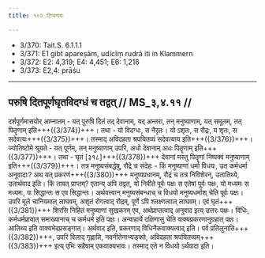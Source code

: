 ```yaml
---
title: १०२ टिप्पणयः

---
```

- 3/370: Tait.S. 6.1.1.1
- 3/371: E1 gibt apareṣām, udīcīṃ rudrā iti in Klammern
- 3/372: E2: 4,319; E4: 4,451; E6: 1,216
- 3/373: E2,4: prāśu

____________________________________________


## परुषि दितपूर्णघृतविदग्धं च तद्वत् // MS_३,४.११ //

दर्शपूर्णमासयोर् आम्नातम् - यत् पुरुषि दितं तद् देवानाम्, यद् अन्तरा, तन् मनुष्याणाम्, यत् समूलम्, तत् पितॄणाम् इति+++({3/374})+++। तथा - यो विदग्धः, स नैरृतः। यो ऽशृतः, स रौद्रः, य शृतः, स सदेवत्यः+++({3/375})+++। तस्माद् अविदहता श्रपयितव्यं सदेवत्याय इति+++({3/376})+++। ज्योतिष्टोमे श्रूयते - यत् पूर्णम्, तन् मनुष्याणाम् उपरि, अधो देवानाम् अधः पितॄणाम् इति+++({3/377})+++। तथा - घृतं [३१८]+++({3/378})+++ देवानां मस्तु पितॄणां निष्पक्वं मनुष्याणाम् इति+++({3/379})+++। तत्र मनुष्यसंबद्धेषु, रौद्रे च संदेहः - किं मनुष्याणां धर्मा विधयः, उत कर्मधर्मा अनूवादाः? अथ यत् प्रकरणं+++({3/380})+++ मनुष्यप्रधानम्, रौद्रं च तत्र निविशेरन्, उतातिथ्ये, उतार्थवाद इति।
किं तावत् प्राप्तम्? एतान्य् अपि तद्वत्, यो निवीते पूर्वः पक्षः स एतेषां पूर्वः पक्षः, यो मध्यमः स मध्यमः, यः सिद्धान्तः स एव सिद्धान्तः। अर्थवत्त्वान् मनुष्यसंबन्धाच् च विधयो मनुष्यधर्माश् चेति पूर्वः पक्षः। उपरि मूले चानियमाल् लाघवम्, अशृतं रोगत्वाद् रौद्रम्, पूर्णे ऽपि श्लक्ष्णत्वाल् लाघवम्। एवं घृतं+++({3/381})+++ शिरसि निहितं मनुष्याणां सुखकरम् एव, अर्थप्राप्तत्वाद् अनुवाद इत्य् उत्तरः पक्षः। विधिः, कर्मधर्मप्रायात् समाख्यानाच् च कर्मधर्म इति पक्षः। अन्वाहार्ये दक्षिणासु चेति वाक्यप्रकरणानुग्रहात् पक्षः। आतिथ्य इति वाक्यभेदप्रसङ्गात्। अर्थवाद इति, प्रकरणाद् विधिनैकवाक्यत्वाद् इति। पर्व प्रतिलुनाति+++({3/382})+++, उपरि विलाद् गृह्णाति, नवनीतेनाभ्यङ्क्ते, अविदहता श्रपयितव्यम्+++({3/383})+++ इत्य् एभिः सहैषाम् एकवाक्यभावः। तस्माद् एते न विधयो ऽर्थवादा इति।
